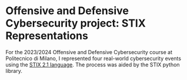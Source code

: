 # Offensive and Defensive Cybersecurity project: STIX Representations
For the 2023/2024 Offensive and Defensive Cybersecurity course at Politecnico di Milano, I represented four real-world cybersecurity events using the [STIX 2.1 language](https://oasis-open.github.io/cti-documentation/stix/intro).
The process was aided by the STIX python library.
